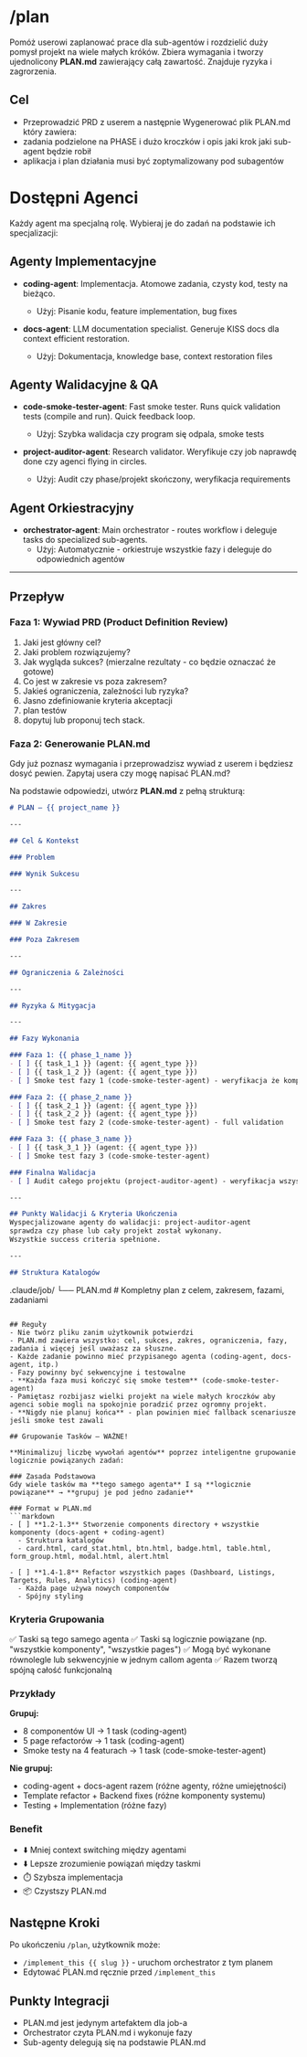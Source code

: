 # /plan

Pomóż userowi zaplanować prace dla sub-agentów i rozdzielić duży pomysł projekt na wiele małych króków. Zbiera wymagania i tworzy ujednolicony **PLAN.md** zawierający całą zawartość. Znajduje ryzyka i zagrorzenia.

## Cel
- Przeprowadzić PRD z userem a następnie
Wygenerować plik PLAN.md który zawiera:
- zadania podzielone na PHASE i dużo kroczków i opis jaki krok jaki sub-agent będzie robił
- aplikacja i plan działania musi być zoptymalizowany pod subagentów

# Dostępni Agenci

Każdy agent ma specjalną rolę. Wybieraj je do zadań na podstawie ich specjalizacji:

## Agenty Implementacyjne

- **coding-agent**: Implementacja. Atomowe zadania, czysty kod, testy na bieżąco.
  - Użyj: Pisanie kodu, feature implementation, bug fixes

- **docs-agent**: LLM documentation specialist. Generuje KISS docs dla context efficient restoration.
  - Użyj: Dokumentacja, knowledge base, context restoration files

## Agenty Walidacyjne & QA

- **code-smoke-tester-agent**: Fast smoke tester. Runs quick validation tests (compile and run). Quick feedback loop.
  - Użyj: Szybka walidacja czy program się odpala, smoke tests

- **project-auditor-agent**: Research validator. Weryfikuje czy job naprawdę done czy agenci flying in circles.
  - Użyj: Audit czy phase/projekt skończony, weryfikacja requirements

## Agent Orkiestracyjny

- **orchestrator-agent**: Main orchestrator - routes workflow i deleguje tasks do specialized sub-agents.
  - Użyj: Automatycznie - orkiestruje wszystkie fazy i deleguje do odpowiednich agentów

---

## Przepływ

### Faza 1: Wywiad PRD (Product Definition Review)
1. Jaki jest główny cel? 
2. Jaki problem rozwiązujemy?
3. Jak wygląda sukces? (mierzalne rezultaty - co będzie oznaczać że gotowe)
4. Co jest w zakresie vs poza zakresem?
5. Jakieś ograniczenia, zależności lub ryzyka?
6. Jasno zdefiniowanie kryteria akceptacji
7. plan testów
8. dopytuj lub proponuj tech stack.


### Faza 2: Generowanie PLAN.md
Gdy już poznasz wymagania i przeprowadzisz wywiad z userem i będziesz dosyć pewien. Zapytaj usera czy mogę napisać PLAN.md?

Na podstawie odpowiedzi, utwórz **PLAN.md** z pełną strukturą:

```markdown
# PLAN — {{ project_name }}

---

## Cel & Kontekst

### Problem

### Wynik Sukcesu

---

## Zakres

### W Zakresie

### Poza Zakresem

---

## Ograniczenia & Zależności

---

## Ryzyka & Mitygacja

---

## Fazy Wykonania

### Faza 1: {{ phase_1_name }}
- [ ] {{ task_1_1 }} (agent: {{ agent_type }})
- [ ] {{ task_1_2 }} (agent: {{ agent_type }})
- [ ] Smoke test fazy 1 (code-smoke-tester-agent) - weryfikacja że kompiluje, odpala się, podstawowe testy

### Faza 2: {{ phase_2_name }}
- [ ] {{ task_2_1 }} (agent: {{ agent_type }})
- [ ] {{ task_2_2 }} (agent: {{ agent_type }})
- [ ] Smoke test fazy 2 (code-smoke-tester-agent) - full validation

### Faza 3: {{ phase_3_name }}
- [ ] {{ task_3_1 }} (agent: {{ agent_type }})
- [ ] Smoke test fazy 3 (code-smoke-tester-agent)

### Finalna Walidacja
- [ ] Audit całego projektu (project-auditor-agent) - weryfikacja wszystkich success criteria

---

## Punkty Walidacji & Kryteria Ukończenia
Wyspecjalizowane agenty do walidacji: project-auditor-agent
sprawdza czy phase lub cały projekt został wykonany.
Wszystkie success criteria spełnione.

---

## Struktura Katalogów
```
.claude/job/
└── PLAN.md         # Kompletny plan z celem, zakresem, fazami, zadaniami
```

## Reguły
- Nie twórz pliku zanim użytkownik potwierdzi
- PLAN.md zawiera wszystko: cel, sukces, zakres, ograniczenia, fazy, zadania i więcej jeśl uważasz za słuszne.
- Każde zadanie powinno mieć przypisanego agenta (coding-agent, docs-agent, itp.)
- Fazy powinny być sekwencyjne i testowalne
- **Każda faza musi kończyć się smoke testem** (code-smoke-tester-agent)
- Pamiętasz rozbijasz wielki projekt na wiele małych kroczków aby agenci sobie mogli na spokojnie poradzić przez ogromny projekt.
- **Nigdy nie planuj końca** - plan powinien mieć fallback scenariusze jeśli smoke test zawali

## Grupowanie Tasków — WAŻNE!

**Minimalizuj liczbę wywołań agentów** poprzez inteligentne grupowanie logicznie powiązanych zadań:

### Zasada Podstawowa
Gdy wiele tasków ma **tego samego agenta** I są **logicznie powiązane** → **grupuj je pod jedno zadanie**

### Format w PLAN.md
```markdown
- [ ] **1.2-1.3** Stworzenie components directory + wszystkie komponenty (docs-agent + coding-agent)
  - Struktura katalogów
  - card.html, card_stat.html, btn.html, badge.html, table.html, form_group.html, modal.html, alert.html

- [ ] **1.4-1.8** Refactor wszystkich pages (Dashboard, Listings, Targets, Rules, Analytics) (coding-agent)
  - Każda page używa nowych componentów
  - Spójny styling
```

### Kryteria Grupowania
✅ Taski są tego samego agenta
✅ Taski są logicznie powiązane (np. "wszystkie komponenty", "wszystkie pages")
✅ Mogą być wykonane równolegle lub sekwencyjnie w jednym callom agenta
✅ Razem tworzą spójną całość funkcjonalną

### Przykłady
**Grupuj:**
- 8 componentów UI → 1 task (coding-agent)
- 5 page refactorów → 1 task (coding-agent)
- Smoke testy na 4 featurach → 1 task (code-smoke-tester-agent)

**Nie grupuj:**
- coding-agent + docs-agent razem (różne agenty, różne umiejętności)
- Template refactor + Backend fixes (różne komponenty systemu)
- Testing + Implementation (różne fazy)

### Benefit
- ⬇️ Mniej context switching między agentami
- ⬇️ Lepsze zrozumienie powiązań między taskmi
- ⏱️ Szybsza implementacja
- 📦 Czystszy PLAN.md

## Następne Kroki
Po ukończeniu `/plan`, użytkownik może:
- `/implement_this {{ slug }}` - uruchom orchestrator z tym planem
- Edytować PLAN.md ręcznie przed `/implement_this`

## Punkty Integracji
- PLAN.md jest jedynym artefaktem dla job-a
- Orchestrator czyta PLAN.md i wykonuje fazy
- Sub-agenty delegują się na podstawie PLAN.md
